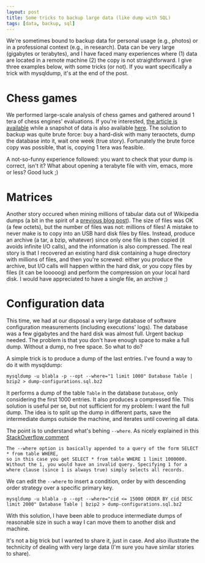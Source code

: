 ```yaml
---
layout: post
title: Some tricks to backup large data (like dump with SQL)
tags: [data, backup, sql] 
---
```


We're sometimes bound to backup data for personal usage (e.g., photos) or in a professional context (e.g., in research). 
Data can be very large (gigabytes or terabytes), and I have faced many experiences where (1) data are located in a remote machine (2) the copy is not straightforward. 
I give three examples below, with some tricks (or not). 
If you want specifically a trick with mysqldump, it's at the end of the post. 


# Chess games

We performed large-scale analysis of chess games and gathered around 1 tera of chess engines' evaluations. If you're interested, [the article is available](https://hal.inria.fr/hal-01307091) while a snapshot of data is also available [here](http://chess.variability.io/). 
The solution to backup was quite brute force: buy a hard-disk with many teraoctets, dump the database into it, wait one week (true story). 
Fortunately the brute force copy was possible, that is, copying 1 tera was feasible. 

A not-so-funny experience followed: you want to check that your dump is correct, isn't it? 
What about opening a terabyte file with vim, emacs, more or less? Good luck ;) 

# Matrices

Another story occured when mining millions of tabular data out of Wikipedia dumps (a bit in the spirit of a [previous blog post](http://blog.mathieuacher.com/WikipediaMatrixChallenge/)). 
The size of files was OK (a few octets), but the number of files was not: millions of files! 
A mistake to never make is to copy into an USB hard disk files by files. Instead, produce an archive (a tar, a bzip, whatever) since only one file is then copied (it avoids infinite I/O calls), and the information is also compressed. The real story is that I recovered an existing hard disk containing a huge directory with millions of files, and then you're screwed: either you produce the archive, but I/O calls will happen within the hard disk, or you copy files by files (it can be looooog) and perform the compression on your local hard disk. 
I would have appreciated to have a single file, an archive ;)

# Configuration data 

This time, we had at our disposal a very large database of software configuration measurements (including executions' logs). 
The database was a few gigabytes and the hard disk was almost full. Urgent backup needed. 
The problem is that you don't have enough space to make a full dump. Without a dump, no free space. So what to do? 

A simple trick is to produce a dump of the last entries. 
I've found a way to do it with mysqldump:
```
mysqldump -u blabla -p --opt --where="1 limit 1000" Database Table | bzip2 > dump-configurations.sql.bz2
```

It performs a dump of the table `Table` in the database `Database`, only considering the first 1000 entries. 
It also produces a compressed file. 
This solution is useful per se, but not sufficient for my problem: I want the full dump. 
The idea is to split up the dump in different parts, save the intermediate dumps outside the machine, and iterates until covering all data.

The point is to understand what's behing `--where`. As nicely explained in this [StackOverflow comment](https://stackoverflow.com/questions/135835/limiting-the-number-of-records-from-mysqldump#comment7932450_135900)

```
The --where option is basically appended to a query of the form SELECT * from table WHERE, 
so in this case you get SELECT * from table WHERE 1 limit 1000000. 
Without the 1, you would have an invalid query. Specifying 1 for a where clause (since 1 is always true) simply selects all records.
```

We can edit the `--where` to insert a condition, order by with descending order strategy over a specific primary key. 

```
mysqldump -u blabla -p --opt --where="cid <= 15000 ORDER BY cid DESC limit 2000" Database Table | bzip2 > dump-configurations.sql.bz2
```
With this solution, I have been able to produce intermediate dumps of reasonable size in such a way I can move them to another disk and machine. 

It's not a big trick but I wanted to share it, just in case. And also illustrate the technicity of dealing with very large data (I'm sure you have similar stories to share). 



 





